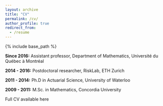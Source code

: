 ```yaml
---
layout: archive
title: "CV"
permalink: /cv/
author_profile: true
redirect_from:
  - /resume
---
```


{% include base_path %}

<strong>Since 2016:</strong> Assistant professor, Department of Mathematics, Université du Québec à Montréal

<strong>2014 - 2016:</strong> Postdoctoral researcher, RiskLab, ETH Zurich

<strong>2011 - 2014:</strong> Ph.D in Actuarial Science, University of Waterloo

<strong>2009 - 2011:</strong> M.Sc. in Mathematics, Concordia University
  
Full CV available here
